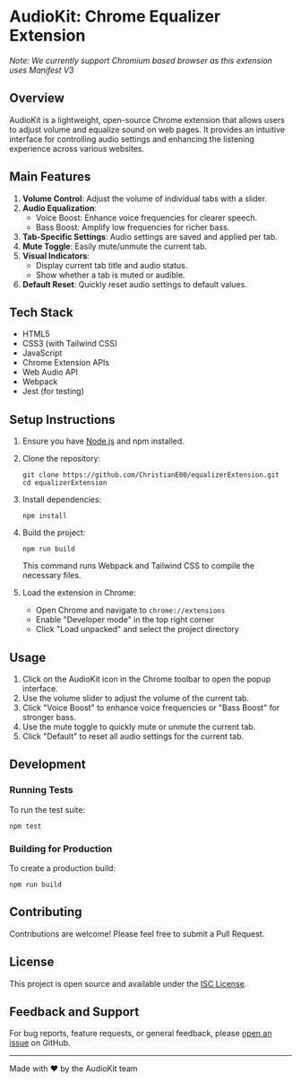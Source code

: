 
# AudioKit: Chrome Equalizer Extension

_Note: We currently support Chromium based browser as this extension uses Manifest V3_

## Overview

AudioKit is a lightweight, open-source Chrome extension that allows users to adjust volume and equalize sound on web pages. It provides an intuitive interface for controlling audio settings and enhancing the listening experience across various websites.

## Main Features

1. **Volume Control**: Adjust the volume of individual tabs with a slider.
2. **Audio Equalization**: 
   - Voice Boost: Enhance voice frequencies for clearer speech.
   - Bass Boost: Amplify low frequencies for richer bass.
3. **Tab-Specific Settings**: Audio settings are saved and applied per tab.
4. **Mute Toggle**: Easily mute/unmute the current tab.
5. **Visual Indicators**: 
   - Display current tab title and audio status.
   - Show whether a tab is muted or audible.
6. **Default Reset**: Quickly reset audio settings to default values.

## Tech Stack

- HTML5
- CSS3 (with Tailwind CSS)
- JavaScript
- Chrome Extension APIs
- Web Audio API
- Webpack
- Jest (for testing)

## Setup Instructions

1. Ensure you have [Node.js](https://nodejs.org/) and npm installed.

2. Clone the repository:
   ```
   git clone https://github.com/ChristianE00/equalizerExtension.git
   cd equalizerExtension
   ```

3. Install dependencies:
   ```
   npm install
   ```

4. Build the project:
   ```
   npm run build
   ```
   This command runs Webpack and Tailwind CSS to compile the necessary files.

5. Load the extension in Chrome:
   - Open Chrome and navigate to `chrome://extensions`
   - Enable "Developer mode" in the top right corner
   - Click "Load unpacked" and select the project directory

## Usage

1. Click on the AudioKit icon in the Chrome toolbar to open the popup interface.
2. Use the volume slider to adjust the volume of the current tab.
3. Click "Voice Boost" to enhance voice frequencies or "Bass Boost" for stronger bass.
4. Use the mute toggle to quickly mute or unmute the current tab.
5. Click "Default" to reset all audio settings for the current tab.

## Development

### Running Tests

To run the test suite:

```
npm test
```

### Building for Production

To create a production build:

```
npm run build
```

## Contributing

Contributions are welcome! Please feel free to submit a Pull Request.

## License

This project is open source and available under the [ISC License](LICENSE).

## Feedback and Support

For bug reports, feature requests, or general feedback, please [open an issue](https://github.com/ChristianE00/equalizerExtension/issues) on GitHub.

---

Made with ❤️ by the AudioKit team
